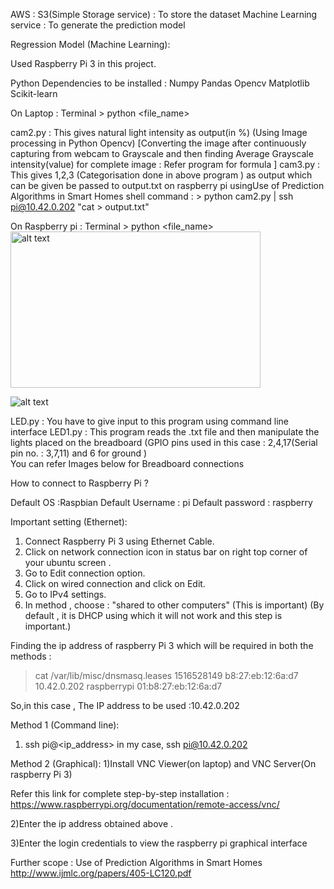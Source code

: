 
AWS :
	S3(Simple Storage service) : To store the dataset
	Machine Learning service : To generate the prediction model 

Regression Model (Machine Learning):
	
Used Raspberry Pi 3 in this project.

Python Dependencies to be installed :
Numpy
Pandas 
Opencv
Matplotlib
Scikit-learn

On Laptop : Terminal > python <file_name>

cam2.py : This gives natural light intensity as output(in %) (Using Image processing in Python Opencv)
		[Converting the image after continuously capturing from webcam to Grayscale and then finding Average Grayscale intensity(value) for complete image : Refer program for formula  ]
cam3.py : This gives 1,2,3 (Categorisation done in above program ) as output which can be given be passed to output.txt on raspberry pi usingUse of Prediction Algorithms in Smart Homes shell command :
		 > python cam2.py | ssh pi@10.42.0.202 "cat > output.txt" 

On Raspberry pi : Terminal > python <file_name>
<img src="https://github.com/roshan02/Electricity--Automation-using-Machine-learning-and-IoT/blob/master/Raspberry-1.jpg" alt="alt text" width="400" height="250">

![alt text](https://github.com/roshan02/Electricity--Automation-using-Machine-learning-and-IoT/blob/master/raspberry_pi_circuit_fig.jpg)

LED.py : You have to give input to this program using command line interface 
LED1.py : This program reads the .txt file and then manipulate the lights placed on the breadboard 
		(GPIO pins used in this case : 2,4,17(Serial pin no. : 3,7,11) and 6 for ground )	
		You can refer Images below for Breadboard connections

How to connect to Raspberry Pi ?

Default OS :Raspbian
Default Username : pi
Default password : raspberry 

Important setting (Ethernet):

1) Connect Raspberry Pi 3 using Ethernet Cable.
2) Click on network connection icon in status bar on right top corner of your ubuntu screen .
3) Go to Edit connection option.
4) Click on wired connection and click on Edit.
5) Go to IPv4 settings.
6) In method , choose : "shared to other computers" (This is important)
	(By default , it is DHCP using which it will not work and this step is important.)

Finding the ip address of raspberry Pi 3 which will be required in both the methods :
>cat /var/lib/misc/dnsmasq.leases
1516528149 b8:27:eb:12:6a:d7 10.42.0.202 raspberrypi 01:b8:27:eb:12:6a:d7

So,in this case , The IP address to be used :10.42.0.202

Method 1 (Command line):

1) ssh pi@<ip_address>
	in my case, ssh pi@10.42.0.202

Method 2 (Graphical):
1)Install VNC Viewer(on laptop) and VNC Server(On raspberry Pi 3)

Refer this link for complete step-by-step installation : 
https://www.raspberrypi.org/documentation/remote-access/vnc/

2)Enter the ip address obtained above .

3)Enter the login credentials to view the raspberry pi graphical interface 

Further scope : Use of Prediction Algorithms in Smart Homes
http://www.ijmlc.org/papers/405-LC120.pdf




